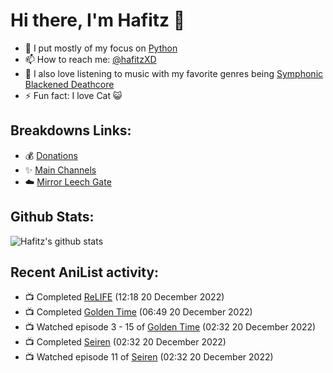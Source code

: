 # Hi there, I'm Hafitz 👋
- 🐍 I put mostly of my focus on [Python](https://python.org)
- 📫 How to reach me: [@hafitzXD](https://t.me/hafitzXD)
- 🎵 I also love listening to music with my favorite genres being [Symphonic Blackened Deathcore](https://youtu.be/qyYmS_iBcy4)
- ⚡ Fun fact: I love Cat 😺

## Breakdowns Links:
- 💰 [Donations](https://t.me/TheBreakdowns/2)
- ✨ [Main Channels](https://t.me/TheBreakdowns)
- ☁️ [Mirror Leech Gate](https://t.me/BreakdownsGate)

## Github Stats:
![Hafitz's github stats](https://github-readme-stats.vercel.app/api?username=breakdowns&show_icons=true&count_private=true&bg_color=00000000&text_color=777)

## Recent AniList activity:
<!-- ANILIST_ACTIVITY:start -->

-   📺 Completed [ReLIFE](https://anilist.co/anime/21049) (12:18 20 December 2022)
-   📺 Completed [Golden Time](https://anilist.co/anime/17895) (06:49 20 December 2022)
-   📺 Watched episode 3 - 15 of [Golden Time](https://anilist.co/anime/17895) (02:32 20 December 2022)
-   📺 Completed [Seiren](https://anilist.co/anime/97730) (02:32 20 December 2022)
-   📺 Watched episode 11 of [Seiren](https://anilist.co/anime/97730) (02:32 20 December 2022)

<!-- ANILIST_ACTIVITY:end -->
